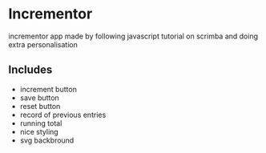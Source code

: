 # Incrementor
incrementor app made by following javascript tutorial on scrimba and doing extra personalisation

## Includes
  - increment button
  - save button
  - reset button
  - record of previous entries
  - running total
  - nice styling
  - svg backbround
